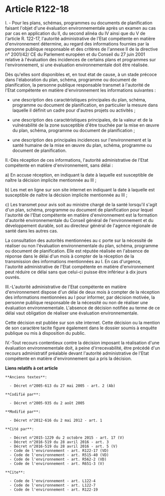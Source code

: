 # Article R122-18

I. - Pour les plans, schémas, programmes ou documents de planification faisant l'objet d'une évaluation environnementale
après un examen au cas par cas en application du II, du second alinéa du IV ainsi que du V de l'article R. 122-17, l'autorité
administrative de l'Etat compétente en matière d'environnement détermine, au regard des informations fournies par la personne
publique responsable et des critères de l'annexe II de la directive n° 2001/42/ CE du Parlement européen et du Conseil du 27
juin 2001 relative à l'évaluation des incidences de certains plans et programmes sur l'environnement, si une évaluation
environnementale doit être réalisée. 

Dès qu'elles sont disponibles et, en tout état de cause, à un stade précoce dans l'élaboration du plan, schéma, programme ou
document de planification, la personne publique responsable transmet à l'autorité de l'Etat compétente en matière
d'environnement les informations suivantes : 

- une description des caractéristiques principales du plan, schéma, programme ou document de planification, en particulier la
mesure dans laquelle il définit un cadre pour d'autres projets ou activités ; 

- une description des caractéristiques principales, de la valeur et de la vulnérabilité de la zone susceptible d'être touchée
par la mise en œuvre du plan, schéma, programme ou document de planification ; 

- une description des principales incidences sur l'environnement et la santé humaine de la mise en œuvre du plan, schéma,
programme ou document de planification. 

II.-Dès réception de ces informations, l'autorité administrative de l'Etat compétente en matière d'environnement, sans
délai : 

a) En accuse réception, en indiquant la date à laquelle est susceptible de naître la décision implicite mentionnée au III ; 

b) Les met en ligne sur son site internet en indiquant la date à laquelle est susceptible de naître la décision implicite
mentionnée au III ; 

c) Les transmet pour avis soit au ministre chargé de la santé lorsqu'il s'agit d'un plan, schéma, programme ou document de
planification pour lequel l'autorité de l'Etat compétente en matière d'environnement est la formation d'autorité
environnementale du Conseil général de l'environnement et du développement durable, soit au directeur général de l'agence
régionale de santé dans les autres cas. 

La consultation des autorités mentionnées au c porte sur la nécessité de réaliser ou non l'évaluation environnementale du
plan, schéma, programme ou document de planification. Elle est réputée réalisée en l'absence de réponse dans le délai d'un
mois à compter de la réception de la transmission des informations mentionnées au I. En cas d'urgence, l'autorité
administrative de l'Etat compétente en matière d'environnement peut réduire ce délai sans que celui-ci puisse être inférieur
à dix jours ouvrés. 

III.-L'autorité administrative de l'Etat compétente en matière d'environnement dispose d'un délai de deux mois à compter de
la réception des informations mentionnées au I pour informer, par décision motivée, la personne publique responsable de la
nécessité ou non de réaliser une évaluation environnementale. L'absence de décision notifiée au terme de ce délai vaut
obligation de réaliser une évaluation environnementale. 

Cette décision est publiée sur son site internet. Cette décision ou la mention de son caractère tacite figure également dans
le dossier soumis à enquête publique ou mis à disposition du public. 

IV.-Tout recours contentieux contre la décision imposant la réalisation d'une évaluation environnementale doit, à peine
d'irrecevabilité, être précédé d'un recours administratif préalable devant l'autorité administrative de l'Etat compétente en
matière d'environnement qui a pris la décision.

**Liens relatifs à cet article**

	**Anciens textes**:

	  - Décret n°2005-613 du 27 mai 2005 - art. 2 (Ab)

	**Codifié par**:

	  - Décret n°2005-935 du 2 août 2005

	**Modifié par**:

	  - Décret n°2012-616 du 2 mai 2012 - art. 1

	**Cité par**:

	  - Décret n°2015-1229 du 2 octobre 2015 - art. 17 (V)
	  - Décret n°2016-519 du 28 avril 2016 - art. 3
	  - Décret n°2016-519 du 28 avril 2016 - art. 5 (V)
	  - Code de l'environnement - art. R122-17 (VD)
	  - Code de l'environnement - art. R515-40 (VD)
	  - Code de l'environnement - art. R562-2 (VD)
	  - Code de l'environnement - art. R651-3 (V)

	**Cite**:

	  - Code de l'environnement - art. L122-4
	  - Code de l'environnement - art. L122-7
	  - Code de l'environnement - art. R122-19
